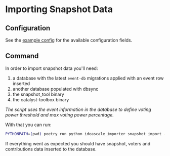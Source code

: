 # Importing Snapshot Data

## Configuration

See the [example config](../snapshot-importer-example-config.json) for the available configuration fields.

## Command

In order to import snapshot data you'll need:

1. a database with the latest `event-db` migrations applied with an event row inserted
3. another database populated with dbsync
4. the snapshot_tool binary
5. the catalyst-toolbox binary

*The script uses the event information in the database to define voting power threshold and max voting power percentage.*

With that you can run:

```sh
PYTHONPATH=(pwd) poetry run python ideascale_importer snapshot import --config-path PATH_TO_CONFIG_FILE --event-id EVENT_ROW_ID --database-url VITSS_DB_URL --output-dir OUTDIR_PATH
```

If everything went as expected you should have snapshot, voters and contributions data inserted to the database.
